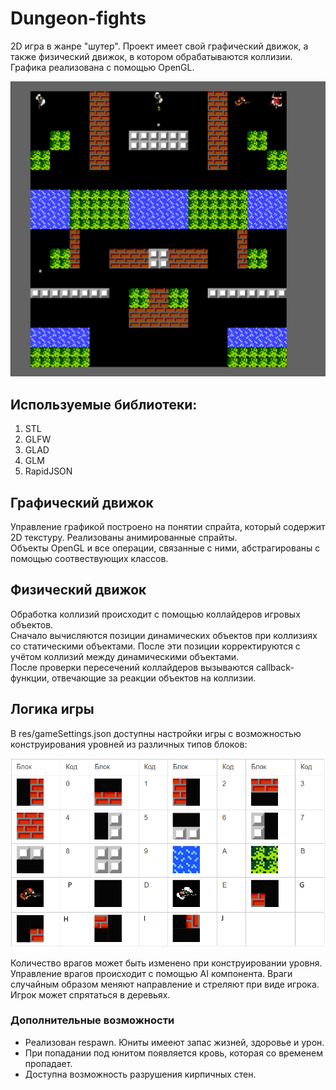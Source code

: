 # Dungeon-fights

2D игра в жанре "шутер". Проект имеет свой графический движок, а также физический движок, в котором обрабатываются коллизии.  <br>
Графика реализована с помощью OpenGL. 

![Image alt](https://github.com/yabaranov/Dungeon-fights/raw/main/res/textures/fight.png)

## Используемые библиотеки:
1. STL
2. GLFW
3. GLAD
4. GLM
5. RapidJSON

## Графический движок

Управление графикой построено на понятии спрайта, который содержит 2D текстуру. Реализованы анимированные спрайты.<br>
Объекты OpenGL и все операции, связанные с ними, абстрагированы с помощью соотвествующих классов.

## Физический движок

Обработка коллизий происходит с помощью коллайдеров игровых объектов. <br>
Сначало вычисляются позиции динамических объектов при коллизиях со статическими объектами. После эти позиции корректируются с учётом коллизий между динамическими объектами. <br>
После проверки пересечений коллайдеров вызываются callback-функции, отвечающие за реакции объектов на коллизии. 

## Логика игры

В res/gameSettings.json доступны настройки игры с возможностью конструирования уровней из различных типов блоков:
 
![Image alt](https://github.com/yabaranov/Dungeon-fights/raw/main/res/block_map.png)

Количество врагов может быть изменено при конструировании уровня. <br>
Управление врагов происходит с помощью AI компонента. Враги случайным образом меняют направление и стреляют при виде игрока. Игрок может спрятаться в деревьях.<br>

### Дополнительные возможности

* Реализован respawn. Юниты имееют запас жизней, здоровье и урон. <br>
* При попадании под юнитом появляется кровь, которая со временем пропадает. <br>
* Доступна возможность разрушения кирпичных стен.
